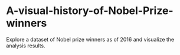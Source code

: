 # A-visual-history-of-Nobel-Prize-winners
Explore a dataset of Nobel prize winners as of 2016 and visualize the analysis results.
